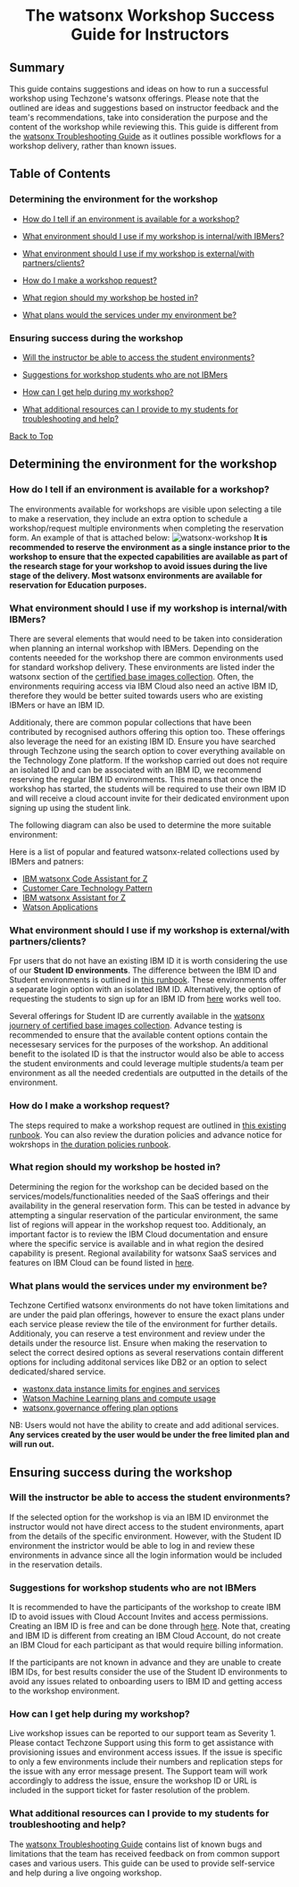 <h1 align="center">The watsonx Workshop Success Guide for Instructors</h1>


## Summary
This guide contains suggestions and ideas on how to run a successful workshop using Techzone's watsonx offerings. Please note that the outlined are ideas and suggestions based on instructor feedback and the team's recommendations, take into consideration the purpose and the content of the workshop while reviewing this. This guide is different from the [watsonx Troubleshooting Guide](https://github.com/IBM/itz-support-public/blob/main/IBM-Technology-Zone/IBM-Technology-Zone-Runbooks/watsonx_troubleshooting_guide.md#watsonx-troubleshooting-guide) as it outlines possible workflows for a workshop delivery, rather than known issues.


## Table of Contents


### Determining the environment for the workshop
  * [How do I tell if an environment is available for a workshop?]()

  * [What environment should I use if my workshop is internal/with IBMers?]()

  * [What environment should I use if my workshop is external/with partners/clients?]()

  * [How do I make a workshop request?]()

  * [What region should my workshop be hosted in?]()

  * [What plans would the services under my environment be?]()


### Ensuring success during the workshop
              
   * [Will the instructor be able to access the student environments?]()

   * [Suggestions for workshop students who are not IBMers]()

   * [How can I get help during my workshop?]()

   * [What additional resources can I provide to my students for troubleshooting and help?]()


[Back to Top](https://github.com/IBM/itz-support-public/blob/main/IBM-Technology-Zone/IBM-Technology-Zone-Runbooks/watsonx_troubleshooting_guide.md#watsonx-troubleshooting-guide)


## Determining the environment for the workshop


### How do I tell if an environment is available for a workshop?
The environments available for workshops are visible upon selecting a tile to make a reservation, they include an extra option to schedule a workshop/request multiple environments when completing the reservation form. An example of that is attached below:
![watsonx-workshop](https://github.com/IBM/itz-support-public/blob/main/IBM-Technology-Zone/IBM-Technology-Zone-Runbooks/Images/watsonx-workshop.png)
**It is recommended to reserve the environment as a single instance prior to the workshop to ensure that the expected capabilities are available as part of the research stage for your workshop to avoid issues during the live stage of the delivery. Most watsonx environments are available for reservation for Education purposes.**


### What environment should I use if my workshop is internal/with IBMers?
There are several elements that would need to be taken into consideration when planning an internal workshop with IBMers. Depending on the contents neeeded for the workshop there are common environments used for standard workshop delivery. These environments are listed inder the watsonx section of the [certified base images collection](https://techzone.ibm.com/collection/tech-zone-certified-base-images/journey-watsonx). Often, the environments requiring access via IBM Cloud also need an active IBM ID, therefore they would be better suited towards users who are existing IBMers or have an IBM ID.


Additionaly, there are common popular collections that have been contributed by recognised authors offering this option too. These offerings also leverage the need for an existing IBM ID. Ensure you have searched through Techzone using the search option to cover everything available on the Technology Zone platform. If the workshop carried out does not require an isolated ID and can be associated with an IBM ID, we recommend reserving the regular IBM ID environments. This means that once the workshop has started, the students will be required to use their own IBM ID and will receive a cloud account invite for their dedicated environment upon signing up using the student link.

The following diagram can also be used to determine the more suitable environment:


Here is a list of popular and featured watsonx-related collections used by IBMers and patners:
* [IBM watsonx Code Assistant for Z](https://techzone.ibm.com/collection/653fee8bf2cbbb0017e126de)
* [Customer Care Technology Pattern](https://techzone.ibm.com/collection/643873efb9514600170ce650)
* [IBM watsonx Assistant for Z](https://techzone.ibm.com/collection/6633e75d979046001eea2b77)
* [Watson Applications](https://techzone.ibm.com/collection/6633e75d979046001eea2b77)


### What environment should I use if my workshop is external/with partners/clients?
Fpr users that do not have an existing IBM ID it is worth considering the use of our **Student ID environments**. The difference between the IBM ID and Student environments is outlined in [this runbook](https://github.com/IBM/itz-support-public/blob/main/IBM-Technology-Zone/IBM-Technology-Zone-Runbooks/watsonx_troubleshooting_guide.md#what-is-student-id-environment). These environments offer a separate login option with an isolated IBM ID. Alternatively, the option of requesting the students to sign up for an IBM ID from [here](https://www.ibm.com/account/reg/us-en/signup?formid=urx-19776) works well too. 


Several offerings for Student ID are currently available in the [watsonx journery of certified base images collection](https://techzone.ibm.com/collection/tech-zone-certified-base-images/journey-watsonx). Advance testing is recommended to ensure that the available content options contain the necessesary services for the purposes of the workshop. An additional benefit to the isolated ID is that the instructor would also be able to access the student environments and could leverage multiple students/a team per environment as all the needed credentials are outputted in the details of the environment.


### How do I make a workshop request?
The steps required to make a workshop request are outlined in [this existing runbook](https://github.com/IBM/itz-support-public/blob/main/IBM-Technology-Zone/IBM-Technology-Zone-Runbooks/How-to-schedule-a-hosted-workshop.md). You can also review the duration policies and advance notice for wokrshops in [the duration policies runbook](https://github.com/IBM/itz-support-public/blob/main/IBM-Technology-Zone/IBM-Technology-Zone-Runbooks/reservation-duration-policy.md#workshop-manager-policies).


### What region should my workshop be hosted in?
Determining the region for the workshop can be decided based on the services/models/functionalities needed of the SaaS offerings and their availability in the general reservation form. This can be tested in advance by attempting a singular reservation of the particular environment, the same list of regions will appear in the workshop request too. Additionaly, an important factor is to review the IBM Cloud documentation and ensure where the specific service is available and in what region the desired capability is present. Regional availability for watsonx SaaS services and features on IBM Cloud can be found listed in [here](https://www.ibm.com/docs/en/watsonx/saas?topic=integrations-regional-availability-cloud).


### What plans would the services under my environment be?
Techzone Certified watsonx environments do not have token limitations and are under the paid plan offerings, however to ensure the exact plans under each service please review the tile of the environment for further details. Additionaly, you can reserve a test environment and review under the details under the resource list. Ensure when making the reservation to select the correct desired options as several reservations contain different options for including additonal services like DB2 or an option to select dedicated/shared service.


* [wastonx.data instance limits for engines and services](https://cloud.ibm.com/docs/watsonxdata?topic=watsonxdata-wxd_clust_limits)
* [Watson Machine Learning plans and compute usage](https://dataplatform.cloud.ibm.com/docs/content/wsj/getting-started/wml-plans.html?context=wx)
* [watsonx.governance offering plan options](https://dataplatform.cloud.ibm.com/docs/content/wsj/model/wos-plan-options.html?locale=ru&context=cpdaas)


NB: Users would not have the ability to create and add aditional services. **Any services created by the user would be under the free limited plan and will run out.**


## Ensuring success during the workshop


### Will the instructor be able to access the student environments?
If the selected option for the workshop is via an IBM ID environmet the instructor would not have direct access to the student environments, apart from the details of the specific environment. However, with the Student ID environment the instrictor would be able to log in and review these environments in advance since all the login information would be included in the reservation details. 

### Suggestions for workshop students who are not IBMers
It is recommended to have the participants of the workshop to create IBM ID to avoid issues with Cloud Account Invites and access permissions. Creating an IBM ID is free and can be done through [here](https://www.ibm.com/account/reg/us-en/signup?formid=urx-19776). Note that, creating and IBM ID is different from creating an IBM Cloud Account, do not create an IBM Cloud for each participant as that would require billing information.


If the participants are not known in advance and they are unable to create IBM IDs, for best results consider the use of the Student ID environments to avoid any issues related to onboarding users to IBM ID and getting access to the workshop environment.

### How can I get help during my workshop?
Live workshop issues can be reported to our support team as Severity 1. Please contact Techzone Support using this form to get assistance with provisioning issues and environment access issues. If the issue is specific to only a few environments include their numbers and replication steps for the issue with any error message present. The Support team will work accordingly to address the issue, ensure the workshop ID or URL is included in the support ticket for faster resolution of the problem.


### What additional resources can I provide to my students for troubleshooting and help?
The [watsonx Troubleshooting Guide](https://github.com/IBM/itz-support-public/blob/main/IBM-Technology-Zone/IBM-Technology-Zone-Runbooks/watsonx_troubleshooting_guide.md#watsonx-troubleshooting-guide) contains list of known bugs and limitations that the team has received feedback on from common support cases and various users. This guide can be used to provide self-service and help during a live ongoing workshop.

